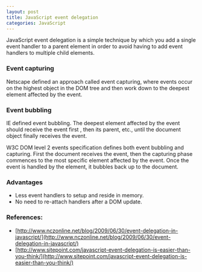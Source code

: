 ```yaml
---
layout: post
title: JavaScript event delegation
categories: JavaScript
---
```


JavaScript event delegation is a simple technique by which you add a single event handler to a parent element in order to avoid having to add event handlers to multiple child elements.

### Event capturing

Netscape defined an approach called event capturing, where events occur on the highest object in the DOM tree and then work down to the deepest element affected by the event.

### Event bubbling

IE defined event bubbling. The deepest element affected by the event should receive the event first , then its parent, etc., until the document object finally receives the event.

W3C DOM level 2 events specification defines both event bubbling and capturing. First the document receives the event, then the capturing phase commences to the most specific element affected by the event. Once the event is handled by the element, it bubbles back up to the document.

### Advantages
- Less event handlers to setup and reside in memory.
- No need to re-attach handlers after a DOM update.

### References:

- [http://www.nczonline.net/blog/2009/06/30/event-delegation-in-javascript/](http://www.nczonline.net/blog/2009/06/30/event-delegation-in-javascript/)
- [http://www.sitepoint.com/javascript-event-delegation-is-easier-than-you-think/](http://www.sitepoint.com/javascript-event-delegation-is-easier-than-you-think/)